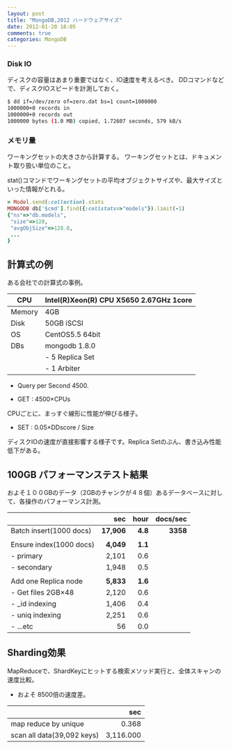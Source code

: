 ```yaml
---
layout: post
title: "MongoDB,2012 ハードウェアサイズ"
date: 2012-01-20 16:05
comments: true
categories: MongoDB
---
```


### Disk IO ###
ディスクの容量はあまり重要ではなく、IO速度を考えるべき。
DDコマンドなどで、ディスクIOスピードを計測しておく。

``` bash
$ dd if=/dev/zero of=zero.dat bs=1 count=1000000
1000000+0 records in
1000000+0 records out
1000000 bytes (1.0 MB) copied, 1.72607 seconds, 579 kB/s
```

### メモリ量 ###
ワーキングセットの大きさから計算する。
ワーキングセットとは、ドキュメント取り扱い単位のこと。

stat()コマンドでワーキングセットの平均オブジェクトサイズや、最大サイズといった情報がとれる。

``` ruby
> Model.send(:collection).stats
MONGODB db['$cmd'].find({:collstats=>"models"}).limit(-1)
{"ns"=>"db.models",
 "size"=>128,
 "avgObjSize"=>128.0,
 ...
}
```


## 計算式の例 ##
ある会社での計算式の事例。

| CPU    | Intel(R)Xeon(R) CPU X5650 2.67GHz **1core** 
| ------ | ---
| Memory | 4GB 
| Disk   | 50GB iSCSI 
| OS     | CentOS5.5 64bit 
| DBs    | mongodb 1.8.0 
|        | - 5 Replica Set 
|        | - 1 Arbiter 


- Query per Second 4500.

- GET : 4500×CPUs

CPUごとに、まっすぐ線形に性能が伸びる様子。

- SET : 0.05×DDscore / Size
 
ディスクIOの速度が直接影響する様子です。Replica Setのぶん、書き込み性能低下がある。


## 100GB パフォーマンステスト結果 ##
およそ１００GBのデータ（2GBのチャンクが４８個）あるデータベースに対して、各操作のパフォーマンス計測。

|                         |        sec |   hour  | docs/sec
| ----------------------- | ---------: | ------: | -------:
| Batch insert(1000 docs) | **17,906** | **4.8** | **3358**
|                         |            |         | 
| Ensure index(1000 docs) |  **4,049** | **1.1** | 
|  - primary              |      2,101 |     0.6 |
|  - secondary            |      1,948 |     0.5 | 
|                         |            |         | 
| Add one Replica node    |  **5,833** | **1.6** |  
|  - Get files 2GB×48     |      2,120 |     0.6 |  
|  - _id indexing         |      1,406 |     0.4 |  
|  - uniq indexing        |      2,251 |     0.6 | 
|  - ...etc               |         56 |     0.0 | 

## Sharding効果 ##
MapReduceで、ShardKeyにヒットする検索メソッド実行と、全体スキャンの速度比較。

- およそ 8500倍の速度差。

|                            |       sec 
| -------------------------- | --------: 
| map reduce by unique       |     0.368 
| scan all data(39,092 keys) | 3,116.000

